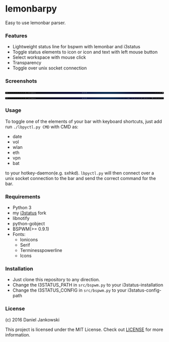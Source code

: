 # lemonbarpy 

Easy to use lemonbar parser.


### Features

- Lightweight status line for bspwm with lemonbar and i3status
- Toggle status elements to icon or icon and text with left mouse button
- Select workspace with mouse click
- Transparency
- Toggle over unix socket connection


### Screenshots

![shot1](./img/shot1.png)
![shot2](./img/shot2.png)


### Usage

To toggle one of the elements of your bar with keyboard shortcuts, just add
run `./lbpyctl.py CMD` with CMD as:

- date
- vol
- wlan
- eth
- vpn
- bat


to your hotkey-daemon(e.g. sxhkd).
`lbpyctl.py` will then connect over a unix socket connection to the bar and
send the correct command for the bar.


### Requirements

- Python 3
- my [i3status](https://github.com/dj95/i3status) fork
- libnotify
- python-gobject
- BSPWM(>= 0.9.1)
- Fonts:
  - Ionicons
  - Serif
  - Terminesspowerline
  - Icons


### Installation

- Just clone this repository to any direction.
- Change the I3STATUS_PATH in `src/bspwm.py` to your i3status-installation
- Change the I3STATUS_CONFIG in `src/bspwm.py` to your i3status-config-path


### License

(c) 2016 Daniel Jankowski

This project is licensed under the MIT License.
Check out [LICENSE](./LICENSE) for more information.
